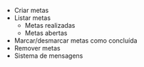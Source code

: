 - Criar metas
- Listar metas
    - Metas realizadas
    - Metas abertas
- Marcar/desmarcar metas como concluída
- Remover metas
- Sistema de mensagens
